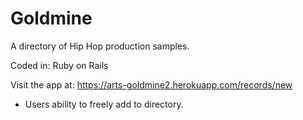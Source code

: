 # **Goldmine**
A directory of Hip Hop production samples.

Coded in: Ruby on Rails

Visit the app at: https://arts-goldmine2.herokuapp.com/records/new

* Users ability to freely add to directory.
